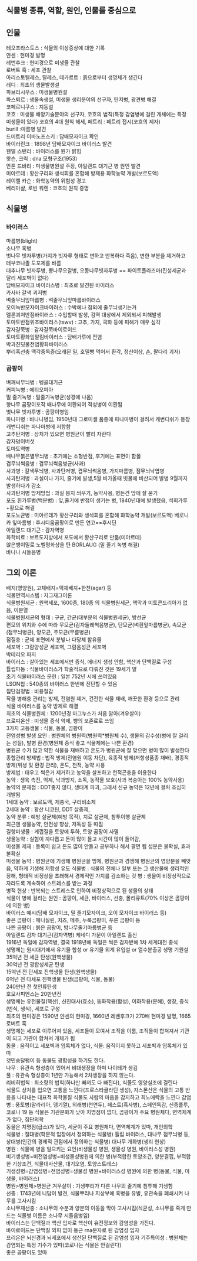 ## 식물병 종류, 역할, 원인, 인물를 중심으로  
## 인물   
테오프라스토스 : 식물의 이상증상에 대한 기록     
얀센 : 현미경 발명            
레번후크 : 현미경으로 미생물 관찰        
로버트 훅 : 세포 관찰       
아리스토텔레스, 탈레스, 데카르트 : 흙으로부터 생명체가 생긴다         
레디 : 최초의 생물발생설      
파브리시우스 : 미생물병원설       
파스퇴르 : 생물속생설, 미생물 생리분야의 선구자, 탄저병, 광견병 해결        
코페르니쿠스 : 지동설            
코흐 : 미생물 배양기술분야의 선구자, 코흐의 법칙(특정 감염병에 걸린 개체에는 특정 미생물이 있다) 코흐의 4대 원칙 
헤세, 페트리 : 페트리 접시(코흐의 제자)          
burill :마름병 발견         
드미트리 이바노프스키 : 담배모자이크 확인        
바이러린크 : 1898년 담배모자이크 바이러스 발견        
웬델 스탠리 : 바이러스를 뭔가 밝힘        
왓슨, 크릭 : dna 모형구조(1953)   
안톤 드바리 : 미생물병원설 주장, 아일랜드 대기근 병 원인 발견  
미야르데 : 황산구리와 생석회를 혼합해 방제용 화학농약 개발(보르도액)  
레이첼 카슨 : 화학농약의 위험성 경고  
베리마샬, 로빈 워렌 : 코흐의 원칙 증명
## 식물병     
### 바이러스     
마름병(blight)       
소나무 혹병       
벗나무 빗자루병(가지가 빗자루 형태로 변하고 반복하다 죽음), 변한 부분을 제거하고 테부코나졸 도포제를 바름      
대추나무 빗자루병, 뽕나무오갈병, 오동나무빗자루병 == 파이토플라즈마(진성세균과 달리 세포벽이 없다)     
담배모자이크 바이러스병 : 최초로 발견된 바이러스           
카사바 갈색 괴저병     
벼줄무늬잎마름병 : 벼줄무늬잎마름바이러스     
오이녹반모자이크바이러스 : 수박에나 참외에 줄무늬생기는거       
멜론괴저반점바이러스 : 수입할때 발생, 검역 대상에서 제외되서 피해발생       
토마토반점위조바이러스(tswv) : 고추, 가지, 국화 등에 피해가 매우 심각             
감자걀쭉병 : 감자걀쭉바이로이드       
토마토황화잎말림바이러스 : 담배가루에 전염       
박과진딧물전염황화바이러스      
뿌리혹선충 
맥각중독증(오래된 밀, 호밀빵 먹어서 환각, 정신이상, 손, 팔다리 괴저)  

### 곰팡이     
벼깨씨무늬병 : 벵골대기근       
커피녹병 : 에티오피아       
밀 줄기녹병 : 밀줄기녹병균(성경에 나옴)       
향나무 곰팡이포작 배나무에 이환되어 적성병이 이환됨       
벚나무 빗자루병 : 곰팡이병임     
파나마병 : 바나나병임, 1950년대 그로미셀 품종에 파나마병이 걸려서 캐번디쉬가 등장 캐번디쉬는 파나마병에 저항함   
고추탄저병 : 상처가 있으면 병원균이 빨리 자란다  
감자덩이버섯       
토마토역병       
배나무붉은별무늬병 : 초기에는 소형반점, 후기에는 표면이 함몰       
겹무늬썩음병 : 겹무늬썩음병균(사과)     
사과병 : 갈색무늬병, 사과탄저병, 겹무늬썩음병, 가지마름병, 점무늬낙엽병       
사과탄저병 : 과실이나 가지, 줄기에 발생,5월 비가올때 빗물에 비산되어 발병 9월까지 발생하다가 감소       
사과탄저병 방제방법 : 과실 봉지 씌우기, 농약사용, 병든건 땅에 잘 묻기       
포도 흰가루병(백분병) : 잎,줄기에 반점이 생기는 병, 1840년대에 발생했음, 석회가루+황으로 해결     
포도노균병 : 미야르데가 황산구리와 생석회를 혼합해 화학농약 개발(보르도액) 
베로니카 잎마름병 : 후시디움곰팡이로 만든 연고==후시딘  
아일랜드 대기근 : 감자역병  
화학비료 : 보르도지방에서 포도에서 황산구리로 만듦(미야르데)  
앉은뱅이밀로 노벨평화상을 탄 BORLAUG (밀 줄기 녹병 해결)  
바나나 시들음병  
  
## 그외 이론     
배지(영양원), 고체배지=액체배지+한천(agar) 등       
식물면역시스템 : 지그재그이론       
식물병원세균 : 원핵세포, 1600종, 180종 의 식물병원세균, 핵막과 미토콘드리아가 없음, 이분열       
식물병원세균의 형태 : 구균, 간균(대부분의 식물병원세균), 방선균       
편모의 위치와 수에 따라 무모균(감자둘레썩음병균), 단모균(벼흰잎마름병균), 속모균(점무늬병균), 양모균, 주모균(무름병균)       
점질층 : 균체 표면에서 분빟나 다당체 함유물     
세포벽 : 그람양성균 세포벽, 그람음성균 세포벽     
박테리오 파지     
바이러스 : 살아있는 세포에서만 증식, 에너지 생성 안함, 핵산과 단백질로 구성     
튤립파동 : 식물바이러스가 학술적으로 다뤄진 것은 19세기 말     
초기 식물바이러스 문헌 : 일본 752년 시에 쓰여있음     
LSON칩 : 540종의 바이러스 한번에 진단할 수 있음       
집단검정법 : 비용절감     
작물 병해충 관리는 방제, 전염원 제거, 건전한 식물 재배, 깨끗한 환경 등으로 관리       
식물 바이러스를 농약 방제로 해결       
최초의 식물병원체 : 1200년경 마그누스가 처음 알아(겨우살이)       
프로피온산 : 미생물 증식 억제, 빵의 보존료로 쓰임       
3가지 고등생물 : 식물, 동물, 곰팡이       
전염성병 발생 요인 : 병원체의 병원력(병원력*병원체 수), 생물의 감수성(병에 잘 걸리는 성질), 발병 환경(병원체 증식 좋고 식물체에는 나쁜 환경)       
병원균 수가 많고 약한 식물을 재배하고 온도가 병원균에 잘 맞으면 병이 많이 발생한다       
종합관리 방제법 : 법적 방제(전염원 이동 차단), 육종적 방제(저항성품종 재배), 경종적 방제(위생 및 환경 관리), 온도, 천적, 농약 사용       
방제법 : 태우고 썩은거 제거하고 농약을 살포하고 천적곤충을 이용한다       
농약 : 생육 촉진, 억제, 낙과방지, 소독, 농작물 보호(사과 복숭아는 100% 농약사용)     
농약의 문제점 : DDT좋지 않다, 생태계 파괴, 그래서 신규 농약은 12년에 걸처 조심히 개발됨     
1세대 농약 : 보르도액, 제충국, 구리비소제       
2세대 농약 : 황산 니코틴, DDT 살충제,      
농약 분류 : 예방 살균제(예방 목적), 치료 살균제, 참투이행 살균제     
최근엔 생물농약, 안전성 향상, 저독성 등 따짐     
길항미생물 : 게껍질을 토양에 투하, 토양 곰팡이 사멸     
생물농약 : 실험이 까다롭고 돈이 많이 들고 시간이 많이 들어감,     
미생물 제재 : 등록이 쉽고 돈도 많이 안들고 공부하나 해서 팔면 됨 성분은 불확실, 효과 불확실       
미생물 농약 : 병원균에 기생해 병원균을 방제, 병원균과 경쟁해 병원균의 영양분을 빼앗음, 약하게 기생해 저항성 유도 
식물병 : 식물의 전체나 일부 또는 그 생산물에 생리적인 장해, 형태적 비정상을 초래해서 경제적인 가치를 감소하는 것 
병 : 생물이 비정상적으로 자라도록 계속하여 스트레스를 받는 과정    
병적 현상 : 반복되는 스트레스로 인하여 비정상적으로 된 생물의 상태  
식물이 병에 걸리는 원인 : 곰팡이, 세균, 바이러스, 선충, 몰리큐트(70% 이상은 곰팡이에 의한 병)  
바이러스 예시(담배 모자이크, 밀 줄기모자이크, 오이 모자이크 바이러스 등)  
좋은 곰팡이 : 페니실린, 치즈, 메주, 누룩곰팡이, 푸른 곰팡이 등  
나쁜 곰팡이 : 붉은 곰팡이, 밤나무줄기마름병균 등  
아일랜드 감자 대기근(감자역병) 케네디 가문이 아일랜드 출신  
1916년 독일에 감자역병, 결국 1918년에 독일은 썩은 감자밭에 1차 세계대전 종식  
생명체는 원시대기에서 유기물 합성 or 유기물 외계 유입설 or 열수분출공 생명 기원설  
35억년 전 세균 탄생(원핵생물)  
30억년 전 광합성세균 탄생  
15억년 전 단세포 진핵생물 탄생(원핵생물)  
6억년 전 다세포 진핵생물 탄생(곰팡이, 식물, 동물)  
240만년 전 첫인류탄생  
호모사피엔스는 20만년전  
생명체는 유전물질(핵산), 신진대사(효소), 동화작용(합성), 이화작용(분해), 생장, 증식(번식, 생식), 세포로 구성  
최초의 현미경은 1590년 얀센의 현미경, 1660년 레벤후크가 270배 현미경 발명, 1665 로버트 훅  
생명체는 세포로 이루어져 있음, 세포들이 모여서 조직을 이룸, 조직들이 합쳐져서 기관이 되고 기관이 합쳐서 개체가 됨  
동물 : 움직이고 세포벽과 엽록체가 없다, 식물: 움직이지 못하고 세포벽과 엽록체가 있따  
갯민숭달팽이 등 동물도 광합성을 하기도 한다.  
나무 : 유관속 형성층이 있어서 비대생장을 하며 나이테가 생김  
풀 : 유관속 형성층이 1년만 가능해서 2차생장을 하지 않는다.  
리비히법칙 : 최소량의 법칙(하나만 빠져도 다 빠진다), 식물도 영양실조에 걸린다  
식물도 상처를 입으면 고통을 느낀다(프로스타글라딘 생성), 자스몬산은 식물의 고통 반응을 나타내는 대표적 화학물질
식물도 사람의 마음을 감지하고 희노애락을 느낀다
감염병 : 풍토병(말라리아, 뎅기열), 외래병(천연두), 페스트(흑사병), 스페인독감, 신종플루, 코로나 19 등
식물은 기관분화가 낮아 치명점이 없다, 곰팡이가 주요 병원체다, 면역체계가 없다, 집단의학  
동물은 치명점(급소)가 있다, 세균이 주요 병원체다, 면역체계가 있따, 개인의학    
식물병 : 절대병(학문적 입장에서 정의하는 식물병) 튤립 바이러스, 대나무 점무늬병 등, 상대병(인간의 경제적 관점에서 정의하는 식물병) 대나무 개화병(생리 현상)    
병원 : 식물에 병을 일으키는 요인(비생물성 병원, 생물성 병원, 바이러스성 병원)  
비기생성병=비전염성병=비생물성병원에 의한 병(부적합한 토양조건, 양분결핍, 부적합한 기상조건, 식물대사산물, 대기오염, 토양스트레스)  
기생성병=감염성병=전염성병=생물성 병원+바이러스성 병원에 의한 병(동물, 식물, 미생물, 바이러스)  
병원>병원체>병원균
겨우살이 : 기생뿌리가 다른 나무의 줄기에 침투해 기생함  
선충 : 1743년에 니담이 발견, 식물뿌리나 지상부에 혹병을 유발, 유관속을 폐쇄시켜 나무를 고사시킴  
소나무재선충 : 소나무의 수분과 양분의 이동을 막아 고사시킴(식균성, 소나무를 죽게 만드는 식물병 이름은 소나무 시들음병임)  
바이러스는 단백질과 핵산 입자로 핵산이 유전정보와 감염성을 가진다.  
바이로이드는 단백질 외피 없이 둥근 rna분자로 된 감염성 입자    
프리온은 뇌신경과 뇌세포에서 생산된 단백질로 된 감염성 입자 
기주특이성 : 병원체는 감염되는 특정 기주가 있따(코로나는 식물은 안걸린다)  
좋은 곰팡이도 있따  
